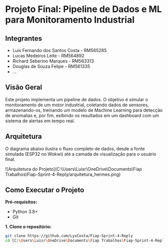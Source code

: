 # Projeto Final: Pipeline de Dados e ML para Monitoramento Industrial

## Integrantes
* Luis Fernando dos Santos Costa - RM565285
* Lucas Medeiros Leite - RM564892
* Richard Seberino Marques - RM563313
* Douglas de Souza Felipe - RM561335
* ...

## Visão Geral
Este projeto implementa um pipeline de dados. O objetivo é simular o monitoramento de um motor industrial, coletando dados de sensores, armazenando-os, treinando um modelo de Machine Learning para detecção de anomalias e, por fim, exibindo os resultados em um dashboard com um sistema de alertas em tempo real.

## Arquitetura
O diagrama abaixo ilustra o fluxo completo de dados, desde a fonte simulada (ESP32 no Wokwi) até a camada de visualização para o usuário final.

![Arquitetura do Projeto](C:\Users\Luisr\OneDrive\Documents\Fiap Trabalhos\Fiap-Sprint-4-Reply/arquitetura_hermes.png) 

## Como Executar o Projeto

**Pré-requisitos:**
- Python 3.8+
- Git

**1. Clone o repositório:**
```bash
git clone https://github.com/LyxCosta/Fiap-Sprint-4-Reply
cd [C:\Users\Luisr\OneDrive\Documents\Fiap Trabalhos\Fiap-Sprint-4-Reply]